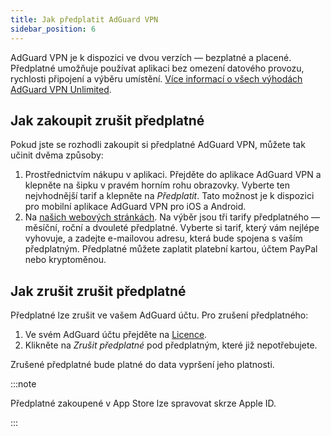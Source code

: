 ```yaml
---
title: Jak předplatit AdGuard VPN
sidebar_position: 6
---
```


AdGuard VPN je k dispozici ve dvou verzích — bezplatné a placené. Předplatné umožňuje používat aplikaci bez omezení datového provozu, rychlosti připojení a výběru umístění. [Více informací o všech výhodách AdGuard VPN Unlimited](/general/free-vs-unlimited).

## Jak zakoupit zrušit předplatné

Pokud jste se rozhodli zakoupit si předplatné AdGuard VPN, můžete tak učinit dvěma způsoby:

1. Prostřednictvím nákupu v aplikaci. Přejděte do aplikace AdGuard VPN a klepněte na šipku v pravém horním rohu obrazovky. Vyberte ten nejvhodnější tarif a klepněte na *Předplatit*. Tato možnost je k dispozici pro mobilní aplikace AdGuard VPN pro iOS a Android.
2. Na [našich webových stránkách](https://adguard-vpn.com/license.html). Na výběr jsou tři tarify předplatného — měsíční, roční a dvouleté předplatné. Vyberte si tarif, který vám nejlépe vyhovuje, a zadejte e-mailovou adresu, která bude spojena s vaším předplatným. Předplatné můžete zaplatit platební kartou, účtem PayPal nebo kryptoměnou.

## Jak zrušit zrušit předplatné

Předplatné lze zrušit ve vašem AdGuard účtu. Pro zrušení předplatného:

 1. Ve svém AdGuard účtu přejděte na [Licence](https://my.adguard.com/account/licenses).
 1. Klikněte na *Zrušit předplatné* pod předplatným, které již nepotřebujete.

Zrušené předplatné bude platné do data vypršení jeho platnosti.

:::note

Předplatné zakoupené v App Store lze spravovat skrze Apple ID.

:::
